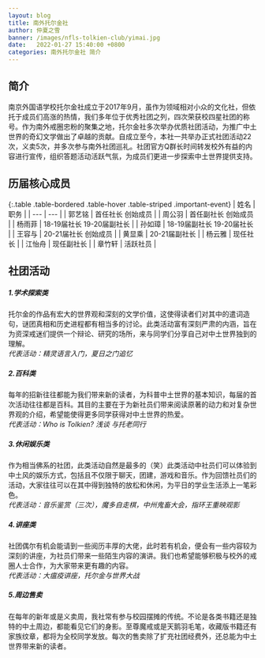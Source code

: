 ```yaml
---
layout: blog
title: 南外托尔金社
author: 仲夏之雪
banner: /images/nfls-tolkien-club/yimai.jpg
date:   2022-01-27 15:40:00 +0800
categories: 南外托尔金社 简介
---
```


## 简介

南京外国语学校托尔金社成立于2017年9月，虽作为领域相对小众的文化社，但依托于成员们高涨的热情，我们多年位于优秀社团之列，四次荣获校四星社团的称号。作为南外戒圈忠粉的聚集之地，托尔金社多次举办优质社团活动，为推广中土世界的奇幻文学做出了卓越的贡献。自成立至今，本社一共举办正式社团活动22次，义卖5次，并多次参与南外社团巡礼。社团官方Q群长时间转发校外有益的内容进行宣传，组织答题活动活跃气氛，为成员们更进一步探索中土世界提供支持。

## 历届核心成员

{:.table .table-bordered .table-hover .table-striped .important-event}
| 姓名 | 职务 |
| --- | --- |
| 郭艺铭 | 首任社长 创始成员 |
| 周公羽 | 首任副社长 创始成员 |
| 杨雨菲 | 18-19届社长 19-20届副社长 |
| 孙如璋 | 18-19届副社长 19-20届社长 |
| 王容与 | 20-21届社长 创始成员 |
| 黄显乘 | 20-21届副社长 |
| 杨云雅 | 现任社长 |
| 江怡舟 | 现任副社长 |
| 章竹轩 | 活跃社员 |

## 社团活动

##### 1.学术探索类

托尔金的作品有宏大的世界观和深刻的文学价值，这使得读者们对其中的遣词造句，谜团真相和历史进程都有相当多的讨论。此类活动富有深刻严肃的内涵，旨在为资深戒迷们提供一个辩论、研究的场所，来与同学们分享自己对中土世界独到的理解。  
*代表活动：精灵语言入门，夏日之门追忆*

##### 2.百科类

每年的招新往往都能为我们带来新的读者，为科普中土世界的基本知识，每届的首次活动往往都是百科。其目的主要在于为新社员们带来阅读原著的动力和对复杂世界观的介绍，希望能使得更多同学获得对中土世界的热爱。  
*代表活动：Who is Tolkien?  浅谈 与托老同行*

##### 3.休闲娱乐类

作为相当佛系的社团，此类活动自然是最多的（笑）此类活动中社员们可以体验到中土风的娱乐方式，包括且不仅限于聊天，团建，游戏和音乐。作为回馈社员们的活动，大家往往可以在其中得到独特的放松和休闲，为平日的学业生活添上一笔彩色。  
*代表活动：音乐鉴赏（三次），魔多自走棋，中州鬼畜大会，指环王重映观影*

##### 4.讲座类

社团偶尔有机会能请到一些阅历丰厚的大佬，此时若有机会，便会有一些内容较为深刻的讲座，为社员们带来一些陌生内容的演讲。我们也希望能够积极与校外的戒圈人士合作，为大家带来更有趣的内容。  
*代表活动：大瘟疫讲座，托尔金与世界大战*

##### 5.周边售卖

在每年的新年或是义卖周，我社常有参与校园摆摊的传统。不论是各类书籍还是独特的中土周边，都能看见它们的身影。至尊魔戒或是天鹅羽毛笔，收藏版书籍还有家族纹章，都将为全校同学发放。每次的售卖除了扩充社团经费外，还总能为中土世界带来新的读者。
